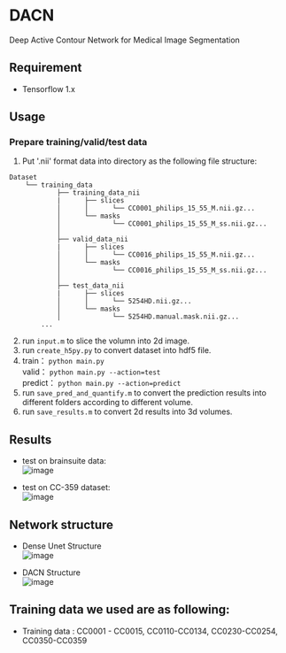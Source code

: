 # DACN
Deep Active Contour Network for Medical Image Segmentation

## Requirement  
- Tensorflow 1.x
 
## Usage
### Prepare training/valid/test data
1. Put '.nii' format data into directory as the following file structure:  
```
Dataset  
    └── training_data  
            ├── training_data_nii  
            |      ├── slices  
            │      │      └── CC0001_philips_15_55_M.nii.gz...  
            │      └── masks  
            │             └── CC0001_philips_15_55_M_ss.nii.gz...              
            │    
            ├── valid_data_nii  
            |      ├── slices  
            │      │      └── CC0016_philips_15_55_M.nii.gz...  
            │      └── masks  
            │             └── CC0016_philips_15_55_M_ss.nii.gz...     
            │  
            ├── test_data_nii  
            |      ├── slices  
            │      │      └── 5254HD.nii.gz...  
            │      └── masks  
            │             └── 5254HD.manual.mask.nii.gz...    
        ...  
```  
2.  run ``` input.m ``` to slice the volumn into 2d image.  
3.  run ``` create_h5py.py ``` to convert dataset into hdf5 file.  
4.  train： ``` python main.py ```  
    valid： ``` python main.py --action=test ```  
    predict： ``` python main.py --action=predict ```  
5.  run ``` save_pred_and_quantify.m ``` to convert the prediction results into different folders according to different volume.  
6.  run ``` save_results.m ``` to convert 2d results into 3d volumes.  

## Results  
- test on brainsuite data:  
![image](https://github.com/yanlong-sun/DACN/blob/main/result_bs.png)  


- test on CC-359 dataset:   
![image](https://github.com/yanlong-sun/DACN/blob/main/result_cc.png)  

## Network structure  
- Dense Unet Structure  
![image](https://github.com/yanlong-sun/DACN/blob/main/Dense%20Unet%20Structure.png)  

- DACN Structure  
![image](https://github.com/yanlong-sun/DACN/blob/main/DACN%20Structure.png)

## Training data we used are as following:
- Training data : 
         CC0001 - CC0015, CC0110-CC0134, CC0230-CC0254, CC0350-CC0359 
